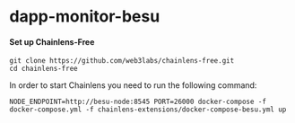 # dapp-monitor-besu

#### Set up Chainlens-Free

```
git clone https://github.com/web3labs/chainlens-free.git
cd chainlens-free
```

In order to start Chainlens you need to run the following command:

`NODE_ENDPOINT=http://besu-node:8545 PORT=26000 docker-compose -f docker-compose.yml -f chainlens-extensions/docker-compose-besu.yml up`